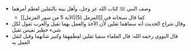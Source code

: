 - وصف النبي ﷺ كتاب الله عز وجل، وأهل بيته بالثقلين لعظم أمرهما
	- كما قال سبحانه في [[المزمل (5)|الآية 5 من سور المزمل]]
- وقال شراح الحديث أنه سماهما ثقلين لأن الأخذ والعمل بهما ثقيل والعرب تقول لكل شيء خطير نفيس ثقيل
- قال النووي رحمه الله: قال العلماء سميا ثقلين لعِظَمِهِمَا وكبير شأنهما وقيل لثقل العمل به